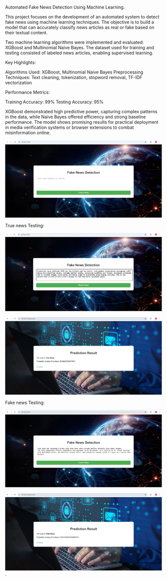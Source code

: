 Automated Fake News Detection Using Machine Learning.

This project focuses on the development of an automated system to detect fake news using machine learning techniques. 
The objective is to build a model that can accurately classify news articles as real or fake based on their textual content.

Two machine learning algorithms were implemented and evaluated: XGBoost and Multinomial Naive Bayes. 
The dataset used for training and testing consisted of labeled news articles, enabling supervised learning.

Key Highlights:

Algorithms Used: XGBoost, Multinomial Naive Bayes
Preprocessing Techniques: Text cleaning, tokenization, stopword removal, TF-IDF vectorization

Performance Metrics:

Training Accuracy: 99%
Testing Accuracy: 95%

XGBoost demonstrated high predictive power, capturing complex patterns in the data, while Naive Bayes offered efficiency and strong baseline performance.
The model shows promising results for practical deployment in media verification systems or browser extensions to combat misinformation online.

![image alt](https://github.com/Rchaitanya03/Automated-Fake-News-Detection-Using-Machine-Learning/blob/ff426f56b3a4ba5deab6457b3e371ec65d967d74/fndimg01.png)

True news Testing:

![image alt](https://github.com/Rchaitanya03/Automated-Fake-News-Detection-Using-Machine-Learning/blob/25fbee9764ef558539991f9020037c10341159dd/fndimg02.png)

![image alt](https://github.com/Rchaitanya03/Automated-Fake-News-Detection-Using-Machine-Learning/blob/0452da05cb78a8ddf7400ec9de9b22da354b0fce/fndimg03.png)

Fake news Testing:

![image alt](https://github.com/Rchaitanya03/Automated-Fake-News-Detection-Using-Machine-Learning/blob/f557803bfed9932e83c0ecdec8fcbf3a6e6b6a0b/fndimg04.png)

![image alt](https://github.com/Rchaitanya03/Automated-Fake-News-Detection-Using-Machine-Learning/blob/4b2f39b4cb2e07ec03a6d82e332b2e302edfdecf/fndimg05.png).
